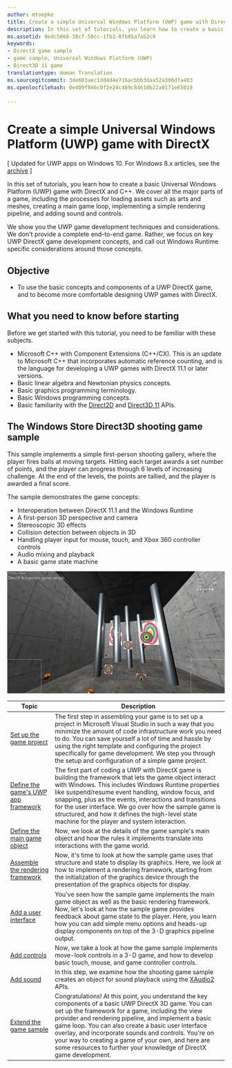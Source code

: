 ```yaml
---
author: mtoepke
title: Create a simple Universal Windows Platform (UWP) game with DirectX
description: In this set of tutorials, you learn how to create a basic Universal Windows Platform (UWP) game with DirectX and C++.
ms.assetid: 9edc5868-38cf-58cc-1fb3-8fb85a7ab2c9
keywords:
- DirectX game sample
- game sample, Universal Windows Platform (UWP)
- Direct3D 11 game
translationtype: Human Translation
ms.sourcegitcommit: 3de603aec1dd4d4e716acbbb3daa52a306dfa403
ms.openlocfilehash: 0e409f846c0f2e24c469c84610b22a0171e65018

---
```


# Create a simple Universal Windows Platform (UWP) game with DirectX


\[ Updated for UWP apps on Windows 10. For Windows 8.x articles, see the [archive](http://go.microsoft.com/fwlink/p/?linkid=619132) \]

In this set of tutorials, you learn how to create a basic Universal Windows Platform (UWP) game with DirectX and C++. We cover all the major parts of a game, including the processes for loading assets such as arts and meshes, creating a main game loop, implementing a simple rendering pipeline, and adding sound and controls.

We show you the UWP game development techniques and considerations. We don't provide a complete end-to-end game. Rather, we focus on key UWP DirectX game development concepts, and call out Windows Runtime specific considerations around those concepts.

## Objective


-   To use the basic concepts and components of a UWP DirectX game, and to become more comfortable designing UWP games with DirectX.

## What you need to know before starting


Before we get started with this tutorial, you need to be familiar with these subjects.

-   Microsoft C++ with Component Extensions (C++/CX). This is an update to Microsoft C++ that incorporates automatic reference counting, and is the language for developing a UWP games with DirectX 11.1 or later versions.
-   Basic linear algebra and Newtonian physics concepts.
-   Basic graphics programming terminology.
-   Basic Windows programming concepts.
-   Basic familiarity with the [Direct2D](https://msdn.microsoft.com/library/windows/apps/dd370990.aspx) and [Direct3D 11](https://msdn.microsoft.com/library/windows/desktop/hh404569) APIs.

##  The Windows Store Direct3D shooting game sample


This sample implements a simple first-person shooting gallery, where the player fires balls at moving targets. Hitting each target awards a set number of points, and the player can progress through 6 levels of increasing challenge. At the end of the levels, the points are tallied, and the player is awarded a final score.

The sample demonstrates the game concepts:

-   Interoperation between DirectX 11.1 and the Windows Runtime
-   A first-person 3D perspective and camera
-   Stereoscopic 3D effects
-   Collision detection between objects in 3D
-   Handling player input for mouse, touch, and Xbox 360 controller controls
-   Audio mixing and playback
-   A basic game state machine

![the game sample in action](images/simple3dgame-display.png)


| Topic | Description |
|---------------------------------------------------------------------------------------------------|----------------------------------------------------------------------------------------------------------------------------------------------------------------------------------------------------------------------------------------------------------------------------------------------------------------------------------------------------------------------------------------------------------------------------------------------------------------|
| [Set up the game project](tutorial--setting-up-the-games-infrastructure.md) | The first step in assembling your game is to set up a project in Microsoft Visual Studio in such a way that you minimize the amount of code infrastructure work you need to do. You can save yourself a lot of time and hassle by using the right template and configuring the project specifically for game development. We step you through the setup and configuration of a simple game project. |
| [Define the game's UWP app framework](tutorial--building-the-games-metro-style-app-framework.md) | The first part of coding a UWP with DirectX game is building the framework that lets the game object interact with Windows. This includes Windows Runtime properties like suspend/resume event handling, window focus, and snapping, plus as the events, interactions and transitions for the user interface. We go over how the sample game is structured, and how it defines the high-level state machine for the player and system interaction. |
| [Define the main game object](tutorial--defining-the-main-game-loop.md) | Now, we look at the details of the game sample's main object and how the rules it implements translate into interactions with the game world. |
| [Assemble the rendering framework](tutorial--assembling-the-rendering-pipeline.md) | Now, it's time to look at how the sample game uses that structure and state to display its graphics. Here, we look at how to implement a rendering framework, starting from the initialization of the graphics device through the presentation of the graphics objects for display. |
| [Add a user interface](tutorial--adding-a-user-interface.md) | You've seen how the sample game implements the main game object as well as the basic rendering framework. Now, let's look at how the sample game provides feedback about game state to the player. Here, you learn how you can add simple menu options and heads-up display components on top of the 3-D graphics pipeline output. |
| [Add controls](tutorial--adding-controls.md) | Now, we take a look at how the game sample implements move-look controls in a 3-D game, and how to develop basic touch, mouse, and game controller controls. |
| [Add sound](tutorial--adding-sound.md) | In this step, we examine how the shooting game sample creates an object for sound playback using the [XAudio2](https://msdn.microsoft.com/library/windows/desktop/ee415813) APIs. |
| [Extend the game sample](tutorial-resources.md) | Congratulations! At this point, you understand the key components of a basic UWP DirectX 3D game. You can set up the framework for a game, including the view provider and rendering pipeline, and implement a basic game loop. You can also create a basic user interface overlay, and incorporate sounds and controls. You're on your way to creating a game of your own, and here are some resources to further your knowledge of DirectX game development. |
 

 

 







<!--HONumber=Aug16_HO3-->


